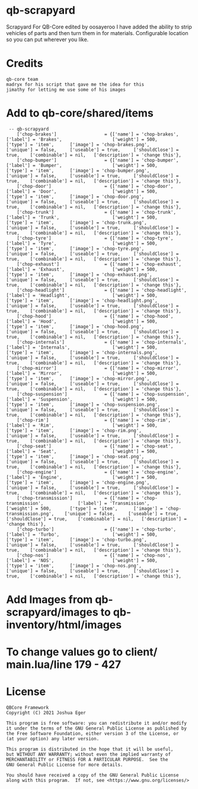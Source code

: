 # qb-scrapyard
Scrapyard For QB-Core edited by oosayeroo
I have added the ability to strip vehicles of parts and then turn them in for materials. Configurable location so you can put wherever you like.

# Credits
```
qb-core team
madryx for his script that gave me the idea for this
jimathy for letting me use some of his images

```

# Add to qb-core/shared/items
```
 -- qb-scrapyard
	['chop-brakes'] 			 	 = {['name'] = 'chop-brakes', 			  		['label'] = 'Brakes', 			    	['weight'] = 500, 		['type'] = 'item', 		['image'] = 'chop-brakes.png', 			['unique'] = false, 	['useable'] = true, 	['shouldClose'] = true,    ['combinable'] = nil,   ['description'] = 'change this'},
	['chop-bumper'] 			 	 = {['name'] = 'chop-bumper', 			  		['label'] = 'Bumper', 			    	['weight'] = 500, 		['type'] = 'item', 		['image'] = 'chop-bumper.png', 			['unique'] = false, 	['useable'] = true, 	['shouldClose'] = true,    ['combinable'] = nil,   ['description'] = 'change this'},
	['chop-door'] 			     	 = {['name'] = 'chop-door', 			  		['label'] = 'Door', 			    	['weight'] = 500, 		['type'] = 'item', 		['image'] = 'chop-door.png', 			['unique'] = false, 	['useable'] = true, 	['shouldClose'] = true,    ['combinable'] = nil,   ['description'] = 'change this'},
	['chop-trunk'] 			    	 = {['name'] = 'chop-trunk', 			  		['label'] = 'Trunk', 			    	['weight'] = 500, 		['type'] = 'item', 		['image'] = 'chop-trunk.png', 			['unique'] = false, 	['useable'] = true, 	['shouldClose'] = true,    ['combinable'] = nil,   ['description'] = 'change this'},
	['chop-tyre'] 			    	 = {['name'] = 'chop-tyre', 			  		['label'] = 'Tyre', 			    	['weight'] = 500, 		['type'] = 'item', 		['image'] = 'chop-tyre.png', 			['unique'] = false, 	['useable'] = true, 	['shouldClose'] = true,    ['combinable'] = nil,   ['description'] = 'change this'},
	['chop-exhaust'] 		   	 	 = {['name'] = 'chop-exhaust', 			  		['label'] = 'Exhaust', 			    	['weight'] = 500, 		['type'] = 'item', 		['image'] = 'chop-exhaust.png', 		['unique'] = false, 	['useable'] = true, 	['shouldClose'] = true,    ['combinable'] = nil,   ['description'] = 'change this'},
	['chop-headlight'] 			 	 = {['name'] = 'chop-headlight', 			  	['label'] = 'Headlight', 			   	['weight'] = 500, 		['type'] = 'item', 		['image'] = 'chop-headlight.png', 		['unique'] = false, 	['useable'] = true, 	['shouldClose'] = true,    ['combinable'] = nil,   ['description'] = 'change this'},
	['chop-hood'] 			    	 = {['name'] = 'chop-hood', 			  		['label'] = 'Hood', 			    	['weight'] = 500, 		['type'] = 'item', 		['image'] = 'chop-hood.png', 			['unique'] = false, 	['useable'] = true, 	['shouldClose'] = true,    ['combinable'] = nil,   ['description'] = 'change this'},
	['chop-internals'] 			 	 = {['name'] = 'chop-internals', 			  	['label'] = 'Internals', 			   	['weight'] = 500, 		['type'] = 'item', 		['image'] = 'chop-internals.png', 		['unique'] = false, 	['useable'] = true, 	['shouldClose'] = true,    ['combinable'] = nil,   ['description'] = 'change this'},
	['chop-mirror'] 			 	 = {['name'] = 'chop-mirror', 			  		['label'] = 'Mirror', 			    	['weight'] = 500, 		['type'] = 'item', 		['image'] = 'chop-mirror.png', 			['unique'] = false, 	['useable'] = true, 	['shouldClose'] = true,    ['combinable'] = nil,   ['description'] = 'change this'},
	['chop-suspension'] 		 	 = {['name'] = 'chop-suspension', 			  	['label'] = 'Suspension', 			   	['weight'] = 500, 		['type'] = 'item', 		['image'] = 'chop-suspension.png', 		['unique'] = false, 	['useable'] = true, 	['shouldClose'] = true,    ['combinable'] = nil,   ['description'] = 'change this'},
	['chop-rim'] 			     	 = {['name'] = 'chop-rim', 			     		['label'] = 'Rim', 			        	['weight'] = 500, 		['type'] = 'item', 		['image'] = 'chop-rim.png', 			['unique'] = false, 	['useable'] = true, 	['shouldClose'] = true,    ['combinable'] = nil,   ['description'] = 'change this'},
	['chop-seat'] 			    	 = {['name'] = 'chop-seat', 			  		['label'] = 'Seat', 			    	['weight'] = 500, 		['type'] = 'item', 		['image'] = 'chop-seat.png', 			['unique'] = false, 	['useable'] = true, 	['shouldClose'] = true,    ['combinable'] = nil,   ['description'] = 'change this'},
	['chop-engine'] 			 	 = {['name'] = 'chop-engine', 			  		['label'] = 'Engine', 			    	['weight'] = 500, 		['type'] = 'item', 		['image'] = 'chop-engine.png', 			['unique'] = false, 	['useable'] = true, 	['shouldClose'] = true,    ['combinable'] = nil,   ['description'] = 'change this'},
	['chop-transmission'] 	    	 = {['name'] = 'chop-transmission', 	 		['label'] = 'Transmission', 	    	['weight'] = 500, 		['type'] = 'item', 		['image'] = 'chop-transmission.png', 	['unique'] = false, 	['useable'] = true, 	['shouldClose'] = true,    ['combinable'] = nil,   ['description'] = 'change this'},
	['chop-turbo'] 			     	 = {['name'] = 'chop-turbo', 		 	  		['label'] = 'Turbo', 			    	['weight'] = 500, 		['type'] = 'item', 		['image'] = 'chop-turbo.png', 			['unique'] = false, 	['useable'] = true, 	['shouldClose'] = true,    ['combinable'] = nil,   ['description'] = 'change this'},
	['chop-nos'] 			     	 = {['name'] = 'chop-nos', 			     		['label'] = 'NOS', 		    	    	['weight'] = 500, 		['type'] = 'item', 		['image'] = 'chop-nos.png', 			['unique'] = false, 	['useable'] = true, 	['shouldClose'] = true,    ['combinable'] = nil,   ['description'] = 'change this'},
 ```

# Add Images from qb-scrapyard/images to qb-inventory/html/images

# To change values go to client/ main.lua/line 179 - 427

# License

    QBCore Framework
    Copyright (C) 2021 Joshua Eger

    This program is free software: you can redistribute it and/or modify
    it under the terms of the GNU General Public License as published by
    the Free Software Foundation, either version 3 of the License, or
    (at your option) any later version.

    This program is distributed in the hope that it will be useful,
    but WITHOUT ANY WARRANTY; without even the implied warranty of
    MERCHANTABILITY or FITNESS FOR A PARTICULAR PURPOSE.  See the
    GNU General Public License for more details.

    You should have received a copy of the GNU General Public License
    along with this program.  If not, see <https://www.gnu.org/licenses/>

